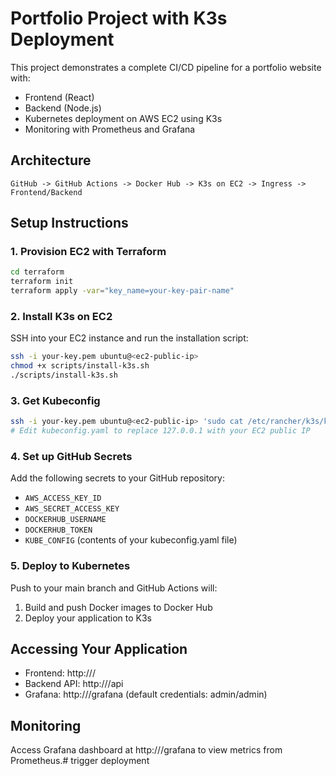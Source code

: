 # Portfolio Project with K3s Deployment

This project demonstrates a complete CI/CD pipeline for a portfolio website with:
- Frontend (React)
- Backend (Node.js)
- Kubernetes deployment on AWS EC2 using K3s
- Monitoring with Prometheus and Grafana

## Architecture

```
GitHub -> GitHub Actions -> Docker Hub -> K3s on EC2 -> Ingress -> Frontend/Backend
```

## Setup Instructions

### 1. Provision EC2 with Terraform

```bash
cd terraform
terraform init
terraform apply -var="key_name=your-key-pair-name"
```

### 2. Install K3s on EC2

SSH into your EC2 instance and run the installation script:

```bash
ssh -i your-key.pem ubuntu@<ec2-public-ip>
chmod +x scripts/install-k3s.sh
./scripts/install-k3s.sh
```

### 3. Get Kubeconfig

```bash
ssh -i your-key.pem ubuntu@<ec2-public-ip> 'sudo cat /etc/rancher/k3s/k3s.yaml' > kubeconfig.yaml
# Edit kubeconfig.yaml to replace 127.0.0.1 with your EC2 public IP
```

### 4. Set up GitHub Secrets

Add the following secrets to your GitHub repository:
- `AWS_ACCESS_KEY_ID`
- `AWS_SECRET_ACCESS_KEY`
- `DOCKERHUB_USERNAME`
- `DOCKERHUB_TOKEN`
- `KUBE_CONFIG` (contents of your kubeconfig.yaml file)

### 5. Deploy to Kubernetes

Push to your main branch and GitHub Actions will:
1. Build and push Docker images to Docker Hub
2. Deploy your application to K3s

## Accessing Your Application

- Frontend: http://<ec2-public-ip>/
- Backend API: http://<ec2-public-ip>/api
- Grafana: http://<ec2-public-ip>/grafana (default credentials: admin/admin)

## Monitoring

Access Grafana dashboard at http://<ec2-public-ip>/grafana to view metrics from Prometheus.# trigger deployment
